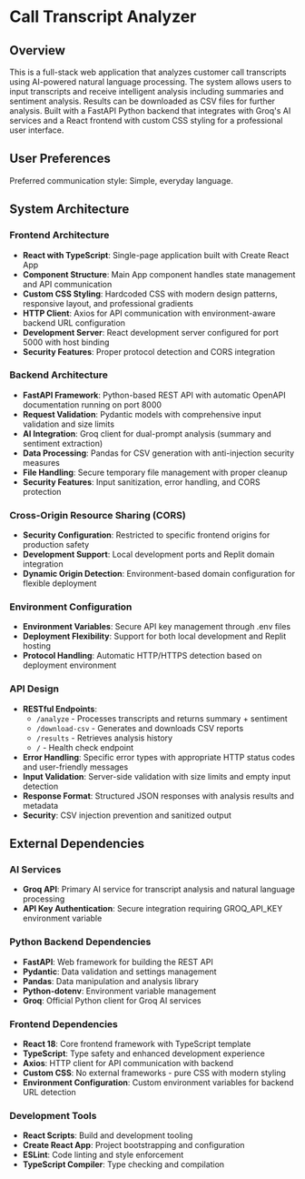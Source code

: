 # Call Transcript Analyzer

## Overview

This is a full-stack web application that analyzes customer call transcripts using AI-powered natural language processing. The system allows users to input transcripts and receive intelligent analysis including summaries and sentiment analysis. Results can be downloaded as CSV files for further analysis. Built with a FastAPI Python backend that integrates with Groq's AI services and a React frontend with custom CSS styling for a professional user interface.

## User Preferences

Preferred communication style: Simple, everyday language.

## System Architecture

### Frontend Architecture
- **React with TypeScript**: Single-page application built with Create React App
- **Component Structure**: Main App component handles state management and API communication
- **Custom CSS Styling**: Hardcoded CSS with modern design patterns, responsive layout, and professional gradients
- **HTTP Client**: Axios for API communication with environment-aware backend URL configuration
- **Development Server**: React development server configured for port 5000 with host binding
- **Security Features**: Proper protocol detection and CORS integration

### Backend Architecture
- **FastAPI Framework**: Python-based REST API with automatic OpenAPI documentation running on port 8000
- **Request Validation**: Pydantic models with comprehensive input validation and size limits
- **AI Integration**: Groq client for dual-prompt analysis (summary and sentiment extraction)
- **Data Processing**: Pandas for CSV generation with anti-injection security measures
- **File Handling**: Secure temporary file management with proper cleanup
- **Security Features**: Input sanitization, error handling, and CORS protection

### Cross-Origin Resource Sharing (CORS)
- **Security Configuration**: Restricted to specific frontend origins for production safety
- **Development Support**: Local development ports and Replit domain integration
- **Dynamic Origin Detection**: Environment-based domain configuration for flexible deployment

### Environment Configuration
- **Environment Variables**: Secure API key management through .env files
- **Deployment Flexibility**: Support for both local development and Replit hosting
- **Protocol Handling**: Automatic HTTP/HTTPS detection based on deployment environment

### API Design
- **RESTful Endpoints**: 
  - `/analyze` - Processes transcripts and returns summary + sentiment
  - `/download-csv` - Generates and downloads CSV reports
  - `/results` - Retrieves analysis history
  - `/` - Health check endpoint
- **Error Handling**: Specific error types with appropriate HTTP status codes and user-friendly messages
- **Input Validation**: Server-side validation with size limits and empty input detection
- **Response Format**: Structured JSON responses with analysis results and metadata
- **Security**: CSV injection prevention and sanitized output

## External Dependencies

### AI Services
- **Groq API**: Primary AI service for transcript analysis and natural language processing
- **API Key Authentication**: Secure integration requiring GROQ_API_KEY environment variable

### Python Backend Dependencies
- **FastAPI**: Web framework for building the REST API
- **Pydantic**: Data validation and settings management
- **Pandas**: Data manipulation and analysis library
- **Python-dotenv**: Environment variable management
- **Groq**: Official Python client for Groq AI services

### Frontend Dependencies
- **React 18**: Core frontend framework with TypeScript template
- **TypeScript**: Type safety and enhanced development experience
- **Axios**: HTTP client for API communication with backend
- **Custom CSS**: No external frameworks - pure CSS with modern styling
- **Environment Configuration**: Custom environment variables for backend URL detection

### Development Tools
- **React Scripts**: Build and development tooling
- **Create React App**: Project bootstrapping and configuration
- **ESLint**: Code linting and style enforcement
- **TypeScript Compiler**: Type checking and compilation